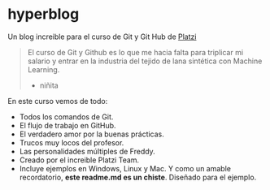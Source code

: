 # hyperblog
Un blog increible para el curso de Git y Git Hub de [Platzi](https://platzi.com/ "Platzi")
>El curso de Git y Github es lo que me hacia falta para triplicar mi salario y entrar en la industria del tejido de lana sintética con Machine Learning.
> - niñita

En este curso vemos de todo:
* Todos los comandos de Git.
* El flujo de trabajo en GitHub.
* El verdadero amor por la buenas prácticas.
* Trucos muy locos del profesor.
* Las personalidades múltiples de Freddy.
* Creado por el increible Platzi Team.
* Incluye ejemplos en Windows, Linux y Mac.
Y como un amable recordatorio, **este readme.md es un chiste**. Diseñado para el ejemplo. 
